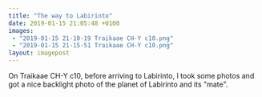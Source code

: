 ```yaml
---
title: "The way to Labirinto"
date: 2019-01-15 21:05:48 +0100
images:
 - "2019-01-15 21-10-19 Traikaae CH-Y c10.png"
 - "2019-01-15 21-15-51 Traikaae CH-Y c10.png"
layout: imagepost
---
```


On Traikaae CH-Y c10, before arriving to Labirinto, I took some photos and got a nice backlight photo of the planet of Labirinto and its "mate".